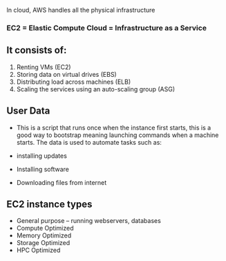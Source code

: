 In cloud, AWS handles all the physical infrastructure 

### EC2 = Elastic Compute Cloud = Infrastructure as a Service  

## It consists of: 

1. Renting VMs (EC2) 
2. Storing data on virtual drives (EBS) 
3. Distributing load across machines (ELB) 
4. Scaling the services using an auto-scaling group (ASG) 

 

## User Data  
- This is a script that runs once when the instance first starts, this is a good way to bootstrap meaning launching commands when a machine starts. The data is used to automate tasks such as:

- installing updates  
- Installing software  
- Downloading files from internet  

## EC2 instance types 
- General purpose – running webservers, databases  
- Compute Optimized 
- Memory Optimized  
- Storage Optimized 
- HPC Optimized  

  

 

 
